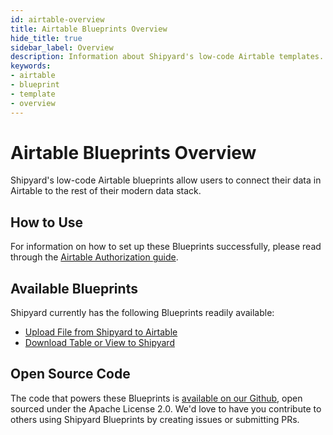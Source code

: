 ```yaml
---
id: airtable-overview
title: Airtable Blueprints Overview
hide_title: true
sidebar_label: Overview
description: Information about Shipyard's low-code Airtable templates.
keywords:
- airtable
- blueprint
- template
- overview
---
```


# Airtable Blueprints Overview

Shipyard's low-code Airtable blueprints allow users to connect their data in Airtable to the rest of their modern data stack.


## How to Use
For information on how to set up these Blueprints successfully, please read through the [Airtable Authorization guide](airtable-authorization.md).


## Available Blueprints
Shipyard currently has the following Blueprints readily available:

- [Upload File from Shipyard to Airtable](airtable-upload-file-from-shipyard-to-airtable.md)
- [Download Table or View to Shipyard](airtable-download-table-or-view-to-csv.md)

## Open Source Code
The code that powers these Blueprints is [available on our Github](https://github.com/shipyardapp/airtable-blueprints), open sourced under the Apache License 2.0. We'd love to have you contribute to others using Shipyard Blueprints by creating issues or submitting PRs.